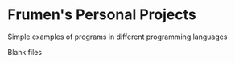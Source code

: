 # Frumen's Personal Projects

Simple examples of programs in different programming languages

Blank files
